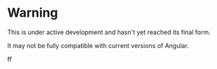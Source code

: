 # Warning

This  is under active development and hasn't yet reached its final form.

It may not be fully compatible with current versions of Angular.

ff